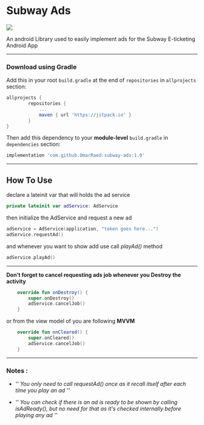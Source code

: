 # Subway Ads
[![](https://jitpack.io/v/OmarRaed/subway-ads.svg)](https://jitpack.io/#OmarRaed/subway-ads)

An android Library used to easily implement ads for the Subway E-ticketing Android App

---

### Download using Gradle

Add this in your root `build.gradle` at the end of `repositories` in `allprojects` section:
```groovy
allprojects {
		repositories {
			...
			maven { url 'https://jitpack.io' }
		}
}
```

Then add this dependency to your **module-level** `build.gradle` in `dependencies` section:
```groovy
implementation 'com.github.OmarRaed:subway-ads:1.0'
```

---

## How To Use

declare a lateinit var that will holds the ad service

```kotlin
private lateinit var adService: AdService
```

then initialize the AdService and request a new ad

```kotlin
adService = AdService(application, "token goes here...")
adService.requestAd()
```

and whenever you want to show add use call *playAd()* method

```kotlin
adService.playAd()
```

---

**Don't forget to cancel requesting ads job whenever you Destroy the activity**

```kotlin
    override fun onDestroy() {
        super.onDestroy()
        adService.cancelJob()
    }
```

or from the view model of you are following **MVVM**

```kotlin
    override fun onCleared() {
        super.onCleared()
        adService.cancelJob()
    }
```
---
### Notes :

- *'' You only need to call *requestAd()* once as it recall itself after each time you play an ad ''*

- *'' You can check if there is an ad is ready to be shown by calling *isAdReady()*, but no need for that as it's checked internally before playing any ad ''*



